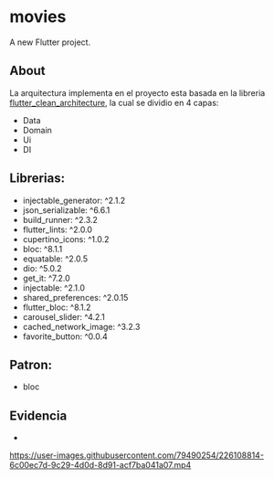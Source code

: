 # movies

A new Flutter project.

## About
La arquitectura implementa en el proyecto esta basada en la libreria [flutter_clean_architecture](https://pub.dev/packages/flutter_clean_architecture), la cual se dividio en 4 capas: 
- Data
- Domain
- Ui
- DI

## Librerias: 
  - injectable_generator: ^2.1.2
  - json_serializable: ^6.6.1
  - build_runner: ^2.3.2
  - flutter_lints: ^2.0.0
  - cupertino_icons: ^1.0.2
  - bloc: ^8.1.1
  - equatable: ^2.0.5
  - dio: ^5.0.2
  - get_it: ^7.2.0
  - injectable: ^2.1.0
  - shared_preferences: ^2.0.15
  - flutter_bloc: ^8.1.2
  - carousel_slider: ^4.2.1
  - cached_network_image: ^3.2.3
  - favorite_button: ^0.0.4

## Patron: 
- bloc

## Evidencia
- 
https://user-images.githubusercontent.com/79490254/226108814-6c00ec7d-9c29-4d0d-8d91-acf7ba041a07.mp4

